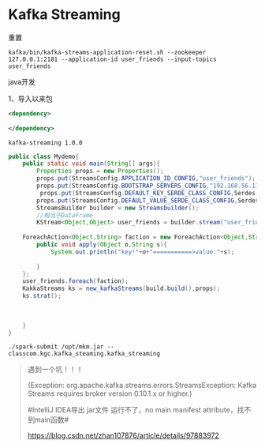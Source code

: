 # Kafka  Streaming

重置 

```shell
kafka/bin/kafka-streams-application-reset.sh --zookeeper 127.0.0.1:2181 --application-id user_friends --input-topics user_friends
```

java开发

1、导入以来包

```xml
<dependency>
	
</dependency>
```



`kafka-streaming 1.0.0`

```java
public class Mydemo{
    public static void main(String[] args){
        Properties props = new Properties();
      	props.put(StreamsConfig.APPLICATION_ID_CONFIG,"user_friends");
        props.put(StreamsConfig.BOOTSTRAP_SERVERS_CONFIG,"192.168.56.110:9092");
     	 props.put(StreamsConfig.DEFAULT_KEY_SERDE_CLASS_CONFIG,Serdes.String().getClass());
        props.put(StreamsConfig.DEFAULT_VALUE_SERDE_CLASS_CONFIG,Serdes.String(),getClass());
        StreamsBuilder builder = new Streamsbuilder();
        //相当于DataFrame
        KStream<Object,Object> user_friends = builder.stream("user_friends");
        
	ForeachAction<Object,String> faction = new ForeachAction<Object,String>(){
        public void apply(Object o,String s){
            System.out.println("key!"+o+"===========>value:"+s);
            
        }
    };
    user_friends.foreach(faction);
    KakkaStreams ks = new_kafkaStreams(build.build(),props);
    ks.strat();
        
        
           
    }
}
```

```shell
./spark-submit /opt/mkm.jar --classcom.kgc.kafka_steaming.kafka_streaming
```



> 遇到一个坑！！！
>
> (Exception: org.apache.kafka.streams.errors.StreamsException: Kafka Streams requires broker version 0.10.1.x or higher.)
>
> #IntelliJ IDEA导出 jar文件 运行不了，no main manifest attribute，找不到main函数#
>
> https://blog.csdn.net/zhan107876/article/details/97883972

